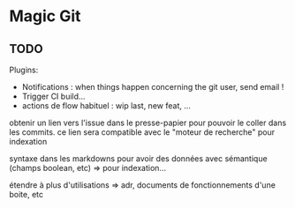 # Magic Git

## TODO

Plugins:
- Notifications : when things happen concerning the git user, send email !
- Trigger CI build...
- actions de flow habituel : wip last, new feat, ...

obtenir un lien vers l'issue dans le presse-papier pour pouvoir le coller dans les commits. ce lien sera compatible avec le "moteur de recherche" pour indexation

syntaxe dans les markdowns pour avoir des données avec sémantique (champs boolean, etc) => pour indexation...

étendre à plus d'utilisations => adr, documents de fonctionnements d'une boite, etc